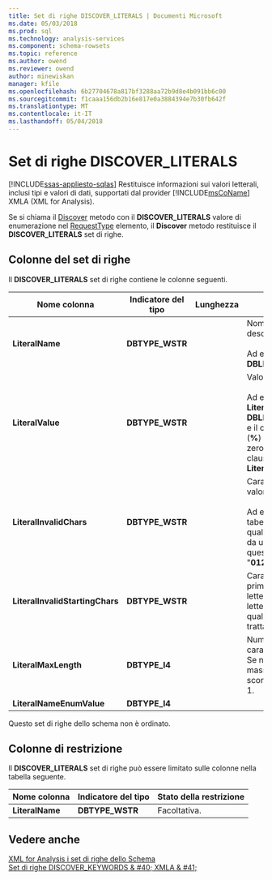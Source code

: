 ```yaml
---
title: Set di righe DISCOVER_LITERALS | Documenti Microsoft
ms.date: 05/03/2018
ms.prod: sql
ms.technology: analysis-services
ms.component: schema-rowsets
ms.topic: reference
ms.author: owend
ms.reviewer: owend
author: minewiskan
manager: kfile
ms.openlocfilehash: 6b27704678a817bf3288aa72b9d8e4b091bb6c00
ms.sourcegitcommit: f1caaa156db2b16e817e0a3884394e7b30fb642f
ms.translationtype: MT
ms.contentlocale: it-IT
ms.lasthandoff: 05/04/2018
---
```

# <a name="discoverliterals-rowset"></a>Set di righe DISCOVER_LITERALS
[!INCLUDE[ssas-appliesto-sqlas](../../../includes/ssas-appliesto-sqlas.md)]
  Restituisce informazioni sui valori letterali, inclusi tipi e valori di dati, supportati dal provider [!INCLUDE[msCoName](../../../includes/msconame-md.md)] XMLA (XML for Analysis).  
  
 Se si chiama il [Discover](../../../analysis-services/xmla/xml-elements-methods-discover.md) metodo con il **DISCOVER_LITERALS** valore di enumerazione nel [RequestType](../../../analysis-services/xmla/xml-elements-properties/requesttype-element-xmla.md) elemento, il **Discover** metodo restituisce il **DISCOVER_LITERALS** set di righe.  
  
## <a name="rowset-columns"></a>Colonne del set di righe  
 Il **DISCOVER_LITERALS** set di righe contiene le colonne seguenti.  
  
|Nome colonna|Indicatore del tipo|Lunghezza|Description|  
|-----------------|--------------------|------------|-----------------|  
|**LiteralName**|**DBTYPE_WSTR**||Nome del valore letterale descritto nella riga.<br /><br /> Ad esempio: **DBLITERAL_LIKE_PERCENT**|  
|**LiteralValue**|**DBTYPE_WSTR**||Valore letterale effettivo.<br /><br /> Ad esempio, se **LiteralName** è **DBLITERAL_LIKE_PERCENT** e il carattere di percentuale (**%**) consente di ricercare zero o più caratteri in una clausola LIKE, il valore del **LiteralValue** colonna è "**%**".|  
|**LiteralInvalidChars**|**DBTYPE_WSTR**||Caratteri non validi nel valore letterale.<br /><br /> Ad esempio, se i nomi di tabella possono contenere qualsiasi elemento diverso da un carattere numerico, questa stringa è "**0123456789**".|  
|**LiteralInvalidStartingChars**|**DBTYPE_WSTR**||Caratteri non validi come primo carattere del valore letterale. Se il valore letterale può iniziare con qualsiasi carattere valido, si tratta di **null**.|  
|**LiteralMaxLength**|**DBTYPE_I4**||Numero massimo di caratteri nel valore letterale. Se non è presente un valore massimo o tale valore è sconosciuto, il valore sarà –1.|  
|**LiteralNameEnumValue**|**DBTYPE_I4**|||  
  
 Questo set di righe dello schema non è ordinato.  
  
## <a name="restriction-columns"></a>Colonne di restrizione  
 Il **DISCOVER_LITERALS** set di righe può essere limitato sulle colonne nella tabella seguente.  
  
|Nome colonna|Indicatore del tipo|Stato della restrizione|  
|-----------------|--------------------|-----------------------|  
|**LiteralName**|**DBTYPE_WSTR**|Facoltativa.|  
  
## <a name="see-also"></a>Vedere anche  
 [XML for Analysis i set di righe dello Schema](../../../analysis-services/schema-rowsets/xml/xml-for-analysis-schema-rowsets.md)   
 [Set di righe DISCOVER_KEYWORDS & #40; XMLA & #41;](../../../analysis-services/schema-rowsets/xml/discover-keywords-rowset-xmla.md)  
  
  
